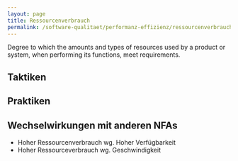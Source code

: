 ```yaml
---
layout: page
title: Ressourcenverbrauch
permalink: /software-qualitaet/performanz-effizienz/ressourcenverbrauch
---
```


Degree to which the amounts and types of resources used by a product or system, when performing its functions, meet requirements.

## Taktiken


## Praktiken


## Wechselwirkungen mit anderen NFAs

* Hoher Ressourcenverbrauch wg. Hoher Verfügbarkeit
* Hoher Ressourceverbrauch wg. Geschwindigkeit